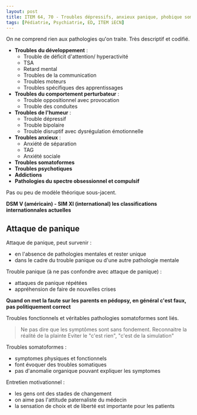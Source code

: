 ```yaml
---
layout: post
title: ITEM 64, 70 - Troubles dépressifs, anxieux panique, phobique somatoforme, post-traumatique, de l'adaptation, de la personnalité
tags: [Pédiatrie, Psychiatrie, ED, ITEM iECN]
---
```


On ne comprend rien aux pathologies qu'on traite. Très descriptif et codifié.

- **Troubles du développement** :
  - Trouble de déficit d'attention/ hyperactivité
  - TSA
  - Retard mental
  - Troubles de la communication
  - Troubles moteurs
  - Troubles spécifiques des apprentissages
- **Troubles du comportement perturbateur** :
  - Trouble oppositionnel avec provocation
  - Trouble des conduites
- **Troubles de l'humeur** :
  - Trouble dépressif
  - Trouble bipolaire
  - Trouble disruptif avec dysrégulation émotionnelle
- **Troubles anxieux** :
  - Anxiété de séparation
  - TAG
  - Anxiété sociale
- **Troubles somatoformes**
- **Troubles psychotiques**
- **Addictions**
- **Pathologies du spectre obsessionnel et compulsif**

Pas ou peu de modèle théorique sous-jacent.

**DSM V (américain) - SIM XI (international) les classifications internationnales actuelles**

## Attaque de panique

Attaque de panique, peut survenir :
- en l'absence de pathologies mentales et rester unique
- dans le cadre du trouble panique ou d'une autre pathologie mentale

Trouble panique (à ne pas confondre avec attaque de panique) :
- attaques de panique répétées
- appréhension de faire de nouvelles crises

**Quand on met la faute sur les parents en pédopsy, en général c'est faux, pas politiquement correct**

Troubles fonctionnels et véritables pathologies somatoformes sont liés.

> Ne pas dire que les symptômes sont sans fondement.
Reconnaitre la réalité de la plainte
Eviter le "c'est rien", "c'est de la simulation"

Troubles somatoformes :
- symptomes physiques et fonctionnels
- font évoquer des troubles somatiques
- pas d'anomalie organique pouvant expliquer les symptomes

Entretien motivationnel :
- les gens ont des stades de changement
- on aime pas l'attitude paternaliste du médecin
- la sensation de choix et de liberté est importante pour les patients
